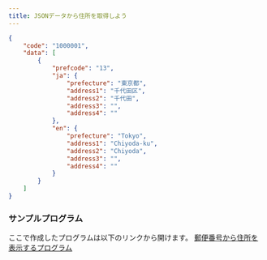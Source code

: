 ```yaml
---
title: JSONデータから住所を取得しよう
---
```

```json
{
    "code": "1000001",
    "data": [
        {
            "prefcode": "13",
            "ja": {
                "prefecture": "東京都",
                "address1": "千代田区",
                "address2": "千代田",
                "address3": "",
                "address4": ""
            },
            "en": {
                "prefecture": "Tokyo",
                "address1": "Chiyoda-ku",
                "address2": "Chiyoda",
                "address3": "",
                "address4": ""
            }
        }
    ]
}
```



### サンプルプログラム
ここで作成したプログラムは以下のリンクから開けます。
[郵便番号から住所を表示するプログラム](https://app.edublocks.org/project/C07T9nfaVWeZkZj3D6DF7vZPGlM2/P5SsIXexlymfswn8zUCb)